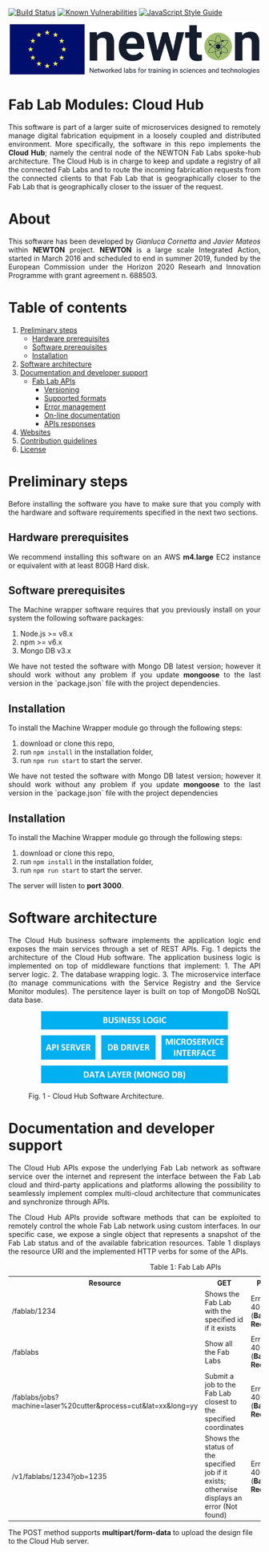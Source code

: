 [![Build Status](https://travis-ci.com/gcornetta/cloudhubAPI.svg?branch=master)](https://travis-ci.com/gcornetta/cloudhubAPI)
[![Known Vulnerabilities](https://snyk.io/test/github/gcornetta/cloudhubAPI/badge.svg)](https://snyk.io/test/github/gcornetta/cloudhubAPI)
[![JavaScript Style Guide](https://img.shields.io/badge/code_style-standard-brightgreen.svg)](https://standardjs.com)

![NEWTON BANNER](/docs/images/banner.png)

# Fab Lab Modules: Cloud Hub
<p align="justify">
This software is part of a larger suite of microservices designed to remotely manage digital fabrication equipment in a loosely coupled and distributed environment. More specifically, the software in this repo implements the <b>Cloud Hub</b>; namely the central node of the NEWTON Fab Labs spoke-hub architecture. The Cloud Hub is in charge to keep and update a registry of all the connected Fab Labs and to route the incoming fabrication requests from the connected clients to that Fab Lab that is geographically closer to the Fab Lab that is geographically closer to the issuer of the request. 
</p>

# About
<p align="justify">
  This software has been developed by <em>Gianluca Cornetta</em> and <em>Javier Mateos</em> within <b>NEWTON</b> project. <b>NEWTON</b> is a large scale Integrated Action, started in March 2016 and scheduled to end in summer 2019, funded by the European Commission under the Horizon 2020 Researh and Innovation Programme with grant agreement n. 688503.
</p>

# Table of contents

1. [Preliminary steps](#preliminary-steps)
   * [Hardware prerequisites](#hardware-prerequisites)
   * [Software prerequisites](#software-prerequisites)
   * [Installation](#installation)
2. [Software architecture](#software-architecture)
3. [Documentation and developer support](#documentation-and-developer-support)
   * [Fab Lab APIs](#fablab-apis)
     + [Versioning](#versioning)
     + [Supported formats](#supported-formats)
     + [Error management](#error-management)
     + [On-line documentation](#on-line-documentation)
     + [APIs responses](#api-responses)
4. [Websites](#websites)
5. [Contribution guidelines](#contribution-guidelines)
6. [License](#license)

<a name="preliminary-steps"></a>
# Preliminary steps
<p align="justify">
Before installing the software you have to make sure that you comply with the hardware and software requirements specified in the next two sections.
</p>

<a name="hardware-prerequisites"></a>
## Hardware prerequisites
<p align="justify">
We recommend installing this software on an AWS <b>m4.large</b> EC2 instance or equivalent with at least 80GB Hard disk.
</p>

<a name="software-prerequisites"></a>
## Software prerequisites
<p align="justify">
The Machine wrapper software requires that you previously install on your system the following software packages:
</p>

1. Node.js >= v8.x
2. npm >= v6.x
3. Mongo DB v3.x

<p align="justify">
We have not tested the software with Mongo DB latest version; however it should work without any problem if you update <b>mongoose</b> to the last version in the `package.json` file with the project dependencies.
</p>

<a name="installation"></a>
## Installation
To install the Machine Wrapper module go through the following steps:

1. download or clone this repo,
2. run `npm install` in the installation folder,
3. run `npm run start` to start the server.

<p align="justify">
We have not tested the software with Mongo DB latest version; however it should work without any problem if you update <b>mongoose</b> to the last version in the `package.json` file with the project dependencies
</p>

<a name="installation"></a>
## Installation
To install the Machine Wrapper module go through the following steps:

1. download or clone this repo,
2. run `npm install` in the installation folder,
3. run `npm run start` to start the server.

<p align="justify">
  The server will listen to <b>port 3000</b>.
</p>

<a name="software-architecture"></a>
# Software architecture
<p align="justify">
The Cloud Hub business software implements the application logic end exposes the main services through a set of REST APIs. Fig. 1 depicts the architecture of the Cloud Hub software. The application business logic is implemented on top of middleware functions that implement:
1.	The API server logic.
2.	The database wrapping logic.
3.	The microservice interface (to manage communications with the Service Registry and the Service Monitor modules).
The persitence layer is built on top of MongoDB NoSQL data base.
</p>

<figure>
  <p align="center">
    <img src="/docs/images/cloud-hub-software.png" alt="CLOUD HUB SOFTWARE"/>
    <figcaption>Fig. 1 - Cloud Hub Software Architecture.</figcaption>
  </p>
</figure>


<a name="documentation-and-developer-support"></a>
# Documentation and developer support
<p align="justify">
The Cloud Hub APIs expose the underlying Fab Lab network as software service over the internet and represent the interface between the Fab Lab cloud and third-party applications and platforms allowing the possibility to seamlessly implement complex multi-cloud architecture that communicates and synchronize through APIs.  
</p>

<p align="justify">
The Cloud Hub APIs provide software methods that can be exploited to remotely control the whole Fab Lab network using custom interfaces. 
In our specific case, we expose a single object that represents a snapshot of the Fab Lab status and of the available fabrication resources.  Table 1 displays the resource URI and the implemented HTTP verbs for some of the APIs. 
</p>

<table>
  <caption>Table 1: Fab Lab APIs</caption>
  <tr>
    <th>Resource</th>
    <th>GET</th>
    <th>POST</th>
    <th>PUT</th>
    <th>DELETE</th>
  </tr>
  <tr>
    <td>/fablab/1234</td>
    <td>Shows the Fab Lab with the specified id if it exists</td>
    <td>Error 400 <br>(<span style="font-weight:bold">Bad Request</span>)</td>
    <td>Error 400 <br>(<span style="font-weight:bold">Bad Request</span>)</td>
    <td>Error 400<br>(<span style="font-weight:bold">Bad Request</span>)</td>
  </tr>
  <tr>
    <td>/fablabs</td>
    <td>Show all the Fab Labs</td>
    <td>Error 400 <br>(<span style="font-weight:bold">Bad Request</span>)</td>
    <td>Error 400 <br>(<span style="font-weight:bold">Bad Request</span>)</td>
    <td>Error 400<br>(<span style="font-weight:bold">Bad Request</span>)</td>
  </tr>
  <tr>
    <td>/fablabs/jobs?machine=laser%20cutter&process=cut&lat=xx&long=yy</td>
    <td>Submit a job to the Fab Lab closest to the specified coordinates</td>
    <td>Error 400<br>(<span style="font-weight:bold">Bad Request</span>)</td>
    <td>Error 400<br>(<span style="font-weight:bold">Bad Request</span>)</td>
    <td>Error 400<br>(<span style="font-weight:bold">Bad Request</span>)</td>
  </tr>
  <tr>
    <td>/v1/fablabs/1234?job=1235</td>
    <td>Shows the status of the specified job if it exists; otherwise displays an error (Not found)</td>
    <td>Error 400 <br>(<span style="font-weight:bold">Bad Request</span>)</td>
    <td>Error 400 <br>(<span style="font-weight:bold">Bad Request</span>)</td>
    <td>Delete a job if it exists; otherwise displays an error (Not found</td>
  </tr>
</table>

<p>
The POST method supports <b>multipart/form-data</b> to upload the design file to the Cloud Hub server.
</p>
